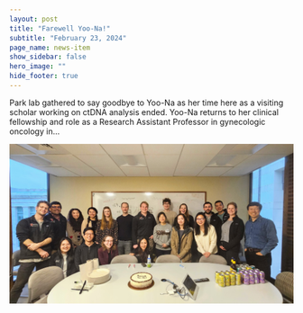 ```yaml
---
layout: post
title: "Farewell Yoo-Na!"
subtitle: "February 23, 2024"
page_name: news-item
show_sidebar: false
hero_image: ""
hide_footer: true
---
```


Park lab gathered to say goodbye to Yoo-Na as her time here as a visiting scholar working on ctDNA analysis ended. Yoo-Na returns to her clinical fellowship and role as a Research Assistant Professor in gynecologic oncology in...

![Image](/img/news-images/20240223_164312.jpg)

